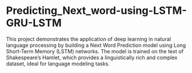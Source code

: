 # Predicting_Next_word-using-LSTM-GRU-LSTM
This project demonstrates the application of deep learning in natural language processing by building a Next Word Prediction model using Long Short-Term Memory (LSTM) networks. The model is trained on the text of Shakespeare’s Hamlet, which provides a linguistically rich and complex dataset, ideal for language modeling tasks.
